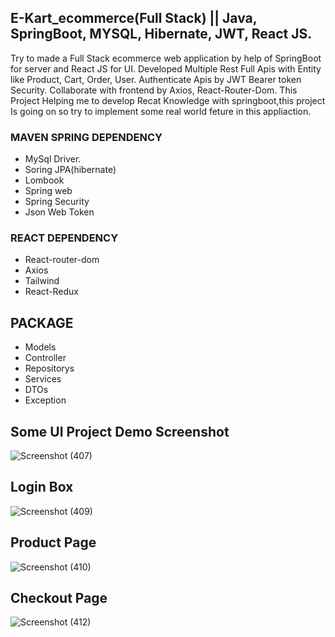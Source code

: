 ## E-Kart_ecommerce(Full Stack) || Java, SpringBoot, MYSQL, Hibernate, JWT, React JS.   
Try to made a Full Stack ecommerce web application by help of SpringBoot for server and React JS for UI. 
Developed Multiple Rest Full Apis with Entity like Product, Cart, Order, User. Authenticate Apis by JWT Bearer token 
Security. Collaborate with frontend by Axios, React-Router-Dom.
This Project Helping me to develop Recat Knowledge with springboot,this project Is going on so try to implement some real world 
feture in this appliaction. 
### MAVEN SPRING DEPENDENCY
* MySql Driver.
* Soring JPA(hibernate)
* Lombook
* Spring web
* Spring Security
* Json Web Token
### REACT DEPENDENCY
* React-router-dom
* Axios
* Tailwind
* React-Redux
## PACKAGE
* Models
* Controller
* Repositorys
* Services
* DTOs
* Exception
## Some UI Project Demo Screenshot
![Screenshot (407)](https://github.com/avis97/E-Kart-ecommerce-FullStack-/assets/106426358/2193251e-ae5b-4357-b855-1590a1fbabcf)
## Login Box
![Screenshot (409)](https://github.com/avis97/E-Kart-ecommerce-FullStack-/assets/106426358/3fa22290-fb08-4061-8444-1b30588950c5)
## Product Page
![Screenshot (410)](https://github.com/avis97/E-Kart-ecommerce-FullStack-/assets/106426358/1bbef064-0d27-4e49-a2fd-065fca2a411c)
## Checkout Page
![Screenshot (412)](https://github.com/avis97/E-Kart-ecommerce-FullStack-/assets/106426358/df8b95af-4858-43c1-836d-dae9a0544b53)

